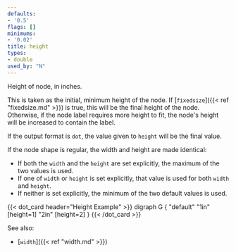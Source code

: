 ```yaml
---
defaults:
- '0.5'
flags: []
minimums:
- '0.02'
title: height
types:
- double
used_by: "N"
---
```

Height of node, in inches.

This is taken as the initial, minimum height of the node. If
[`fixedsize`]({{< ref "fixedsize.md" >}}) is true, this will be the final height of the
node. Otherwise, if the node label requires more height to fit, the node's height
will be increased to contain the label.

If the output format is `dot`, the value given to `height` will be the final
value.

If the node shape is regular, the width and height are made identical:

* If both the `width` and the `height` are set explicitly, the maximum of the
  two values is used.
* If one of `width` or `height` is set explicitly, that value is
  used for both `width` and `height`.
* If neither is set explicitly, the minimum of the two default values
  is used.

{{< dot_card header="Height Example" >}}
digraph G {
  "default"
  "1in" [height=1]
  "2in" [height=2]
}
{{< /dot_card >}}

See also:

- [`width`]({{< ref "width.md" >}})
